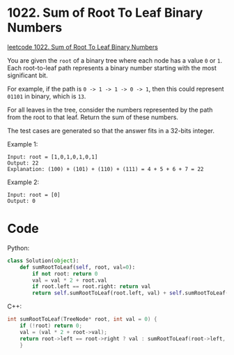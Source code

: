 # 1022. Sum of Root To Leaf Binary Numbers
[leetcode 1022. Sum of Root To Leaf Binary Numbers](https://leetcode.com/problems/sum-of-root-to-leaf-binary-numbers/)

You are given the `root` of a binary tree where each node has a value `0` or `1`. Each root-to-leaf path represents a binary number starting with the most significant bit.

For example, if the path is `0 -> 1 -> 1 -> 0 -> 1`, then this could represent `01101` in binary, which is `13`.

For all leaves in the tree, consider the numbers represented by the path from the root to that leaf. Return the sum of these numbers.

The test cases are generated so that the answer fits in a 32-bits integer.

Example 1:

```
Input: root = [1,0,1,0,1,0,1]
Output: 22
Explanation: (100) + (101) + (110) + (111) = 4 + 5 + 6 + 7 = 22
```

Example 2:
```
Input: root = [0]
Output: 0
```

# Code

Python:
```python
class Solution(object):
    def sumRootToLeaf(self, root, val=0):
        if not root: return 0
        val = val * 2 + root.val
        if root.left == root.right: return val
        return self.sumRootToLeaf(root.left, val) + self.sumRootToLeaf(root.right, val)
```

C++:
```C++
int sumRootToLeaf(TreeNode* root, int val = 0) {
    if (!root) return 0;
    val = (val * 2 + root->val);
    return root->left == root->right ? val : sumRootToLeaf(root->left, val) + sumRootToLeaf(root->right, val);
    }
```
